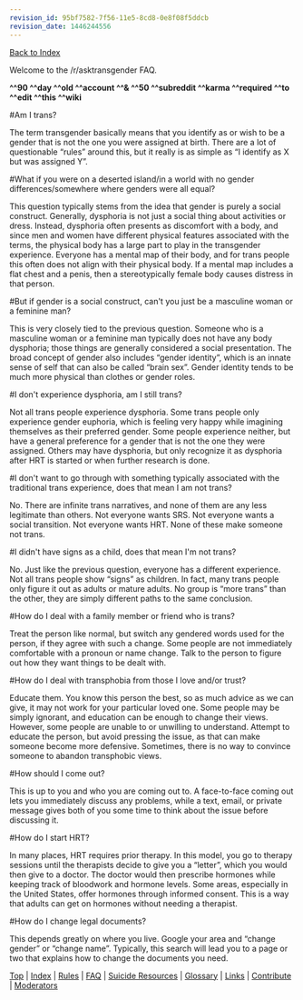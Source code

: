 ```yaml
---
revision_id: 95bf7582-7f56-11e5-8cd8-0e8f08f5ddcb
revision_date: 1446244556
---
```


[Back to Index](http://www.reddit.com/r/asktransgender/wiki/index)

Welcome to the /r/asktransgender FAQ. 

**^^90 ^^day ^^old ^^account ^^&amp; ^^50 ^^subreddit ^^karma ^^required ^^to ^^edit ^^this ^^wiki**

#Am I trans?

The term transgender basically means that you identify as or wish to be a gender that is not the one you were assigned at birth. There are a lot of questionable “rules” around this, but it really is as simple as “I identify as X but was assigned Y”.

#What if you were on a deserted island/in a world with no gender differences/somewhere where genders were all equal?

This question typically stems from the idea that gender is purely a social construct. Generally, dysphoria is not just a social thing about activities or dress. Instead, dysphoria often presents as discomfort with a body, and since men and women have different physical features associated with the terms, the physical body has a large part to play in the transgender experience. Everyone has a mental map of their body, and for trans people this often does not align with their physical body. If a mental map includes a flat chest and a penis, then a stereotypically female body causes distress in that person.

#But if gender is a social construct, can't you just be a masculine woman or a feminine man?

This is very closely tied to the previous question. Someone who is a masculine woman or a feminine man typically does not have any body dysphoria; those things are generally considered a social presentation. The broad concept of gender also includes “gender identity”, which is an innate sense of self that can also be called “brain sex”. Gender identity tends to be much more physical than clothes or gender roles. 

#I don't experience dysphoria, am I still trans?

Not all trans people experience dysphoria. Some trans people only experience gender euphoria, which is feeling very happy while imagining themselves as their preferred gender. Some people experience neither, but have a general preference for a gender that is not the one they were assigned. Others may have dysphoria, but only recognize it as dysphoria after HRT is started or when further research is done.

#I don't want to go through with something typically associated with the traditional trans experience, does that mean I am not trans?

No. There are infinite trans narratives, and none of them are any less legitimate than others. Not everyone wants SRS. Not everyone wants a social transition. Not everyone wants HRT. None of these make someone not trans.

#I didn't have signs as a child, does that mean I'm not trans?

No. Just like the previous question, everyone has a different experience. Not all trans people show “signs” as children. In fact, many trans people only figure it out as adults or mature adults. No group is “more trans” than the other, they are simply different paths to the same conclusion.

#How do I deal with a family member or friend who is trans?

Treat the person like normal, but switch any gendered words used for the person, if they agree with such a change. Some people are not immediately comfortable with a pronoun or name change. Talk to the person to figure out how they want things to be dealt with.

#How do I deal with transphobia from those I love and/or trust?

Educate them. You know this person the best, so as much advice as we can give, it may not work for your particular loved one. Some people may be simply ignorant, and education can be enough to change their views. However, some people are unable to or unwilling to understand. Attempt to educate the person, but avoid pressing the issue, as that can make someone become more defensive. Sometimes, there is no way to convince someone to abandon transphobic views.

#How should I come out?

This is up to you and who you are coming out to. A face-to-face coming out lets you immediately discuss any problems, while a text, email, or private message gives both of you some time to think about the issue before discussing it.

#How do I start HRT?

In many places, HRT requires prior therapy. In this model, you go to therapy sessions until the therapists decide to give you a “letter”, which you would then give to a doctor. The doctor would then prescribe hormones while keeping track of bloodwork and hormone levels. Some areas, especially in the United States, offer hormones through informed consent. This is a way that adults can get on hormones without needing a therapist.

#How do I change legal documents?

This depends greatly on where you live. Google your area and “change gender” or “change name”. Typically, this search will lead you to a page or two that explains how to change the documents you need.



[Top](/r/asktransgender/wiki/rules) | 
[Index](/r/asktransgender/wiki/index) |
[Rules](/r/asktransgender/wiki/rules) | 
[FAQ](/r/asktransgender/wiki/faq) | 
[Suicide Resources](/r/asktransgender/wiki/suicide_resources) |
[Glossary](/r/asktransgender/wiki/glossary) | 
[Links](/r/asktransgender/wiki/linked) | 
[Contribute](/r/asktransgender/wiki/contribute) | 
[Moderators](/message/compose?to=%2Fr%2Fasktransgender)